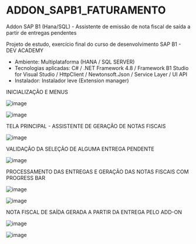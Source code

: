 # ADDON_SAPB1_FATURAMENTO
Addon SAP B1 (Hana/SQL) - Assistente de emissão de nota fiscal de saída a partir de entregas pendentes

Projeto de estudo, exercício final do curso de desenvolvimento SAP B1 - DEV ACADEMY
- Ambiente: Multiplataforma (HANA / SQL SERVER)
- Tecnologias aplicadas: C# / .NET Framework 4.8 / Framework B1 Studio for Visual Studio / HttpClient / Newtonsoft.Json / Service Layer / UI API
- Instalador: Instalador leve (Extension manager)

INICIALIZAÇÃO E MENUS

![image](https://github.com/Jonatas-Souza/ADDON_SAPB1_FATURAMENTO/assets/110689948/8f2abb43-d7d7-4b9d-8acd-6c2d6e3fb994)

![image](https://github.com/Jonatas-Souza/ADDON_SAPB1_FATURAMENTO/assets/110689948/896046c1-30d9-42f7-ae93-985977aa5503)

TELA PRINCIPAL - ASSISTENTE DE GERAÇÃO DE NOTAS FISCAIS 

![image](https://github.com/Jonatas-Souza/ADDON_SAPB1_FATURAMENTO/assets/110689948/abd2f67c-c3ff-4f2c-a41f-c41a27a9d1bc)

VALIDAÇÃO DA SELEÇÃO DE ALGUMA ENTREGA PENDENTE

![image](https://github.com/Jonatas-Souza/ADDON_SAPB1_FATURAMENTO/assets/110689948/f19af68b-e60d-4a74-a7a1-5eba9a252905)

PROCESSAMENTO DAS ENTREGAS E GERAÇÃO DAS NOTAS FISCAIS COM PROGRESS BAR

![image](https://github.com/Jonatas-Souza/ADDON_SAPB1_FATURAMENTO/assets/110689948/1e7c3822-4736-4485-a946-3e9954728ca6)

![image](https://github.com/Jonatas-Souza/ADDON_SAPB1_FATURAMENTO/assets/110689948/8fe68c99-1ac8-4ab3-ba7c-d58eb869a8de)

NOTA FISCAL DE SAÍDA GERADA A PARTIR DA ENTREGA PELO ADD-ON 

![image](https://github.com/Jonatas-Souza/ADDON_SAPB1_FATURAMENTO/assets/110689948/bf3be778-78ea-42be-9edf-26c1c0499994)

![image](https://github.com/Jonatas-Souza/ADDON_SAPB1_FATURAMENTO/assets/110689948/64934659-6ad2-49c2-93fc-066af2f2f70e)




